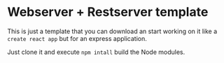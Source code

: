 # Webserver + Restserver template


This is just a template that you can download an start working on it like a ```create react app``` but for an express application.

Just clone it and execute ```npm intall``` build the Node modules.
